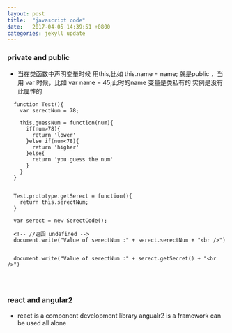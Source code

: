 ```yaml
---
layout: post
title:  "javascript code"
date:   2017-04-05 14:39:51 +0800
categories: jekyll update
---
```


### private and public

* 当在类函数中声明变量时候  用this,比如 this.name = name;
就是public ，当用 var 时候，比如 var name = 45;此时的name 变量是类私有的
实例是没有此属性的


```
  function Test(){
    var serectNum = 78;

    this.guessNum = function(num){
      if(num>78){
        return 'lower'
      }else if(num<78){
        return 'higher'
      }else{
        return 'you guess the num'
      }
    }
  }


  Test.prototype.getSerect = function(){
    return this.serectNum;
  }

  var serect = new SerectCode();
  
  <!-- //返回 undefined -->
  document.write("Value of serectNum :" + serect.serectNum + "<br />") 
  

  document.write("Value of serectNum :" + serect.getSecret() + "<br />") 




```

### react and angular2 

 * react is a component development library
   angualr2 is a framework can be used all alone 














